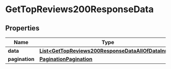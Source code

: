 

# GetTopReviews200ResponseData


## Properties

| Name | Type | Description | Notes |
|------------ | ------------- | ------------- | -------------|
|**data** | [**List&lt;GetTopReviews200ResponseDataAllOfDataInner&gt;**](GetTopReviews200ResponseDataAllOfDataInner.md) |  |  [optional] |
|**pagination** | [**PaginationPagination**](PaginationPagination.md) |  |  [optional] |



